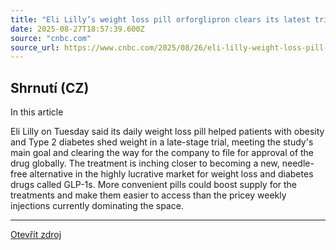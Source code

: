 ```yaml
---
title: "Eli Lilly’s weight loss pill orforglipron clears its latest trial, paving way for approval"
date: 2025-08-27T18:57:39.600Z
source: "cnbc.com"
source_url: https://www.cnbc.com/2025/08/26/eli-lilly-weight-loss-pill-orforglipron-clears-trial-paving-way-for-approval.html
---
```


## Shrnutí (CZ)
In this article

Eli Lilly on Tuesday said its daily weight loss pill helped patients with obesity and Type 2 diabetes shed weight in a late-stage trial, meeting the study's main goal and clearing the way for the company to file for approval of the drug globally. The treatment is inching closer to becoming a new, needle-free alternative in the highly lucrative market for weight loss and diabetes drugs called GLP-1s. More convenient pills could boost supply for the treatments and make them easier to access than the pricey weekly injections currently dominating the space.

---

[Otevřít zdroj](https://www.cnbc.com/2025/08/26/eli-lilly-weight-loss-pill-orforglipron-clears-trial-paving-way-for-approval.html)

